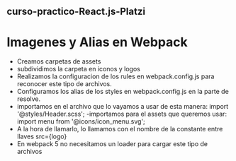 ## curso-practico-React.js-Platzi

# Imagenes y Alias en Webpack
- Creamos carpetas de assets
- subdividimos la carpeta en iconos y logos
- Realizamos la configuracion de los rules en webpack.config.js para reconocer este tipo de archivos.
- Configuramos los alias de los styles en webpack.config.js en la parte de resolve.
- importamos en el archivo que lo vayamos a usar de esta manera: import '@styles/Header.scss';
-importamos para el assets que queremos usar:
import menu from '@icons/icon_menu.svg';
- A la hora de llamarlo, lo llamamos con el nombre de la constante entre llaves src={logo}
- En webpack 5 no necesitamos un loader para cargar este tipo de archivos